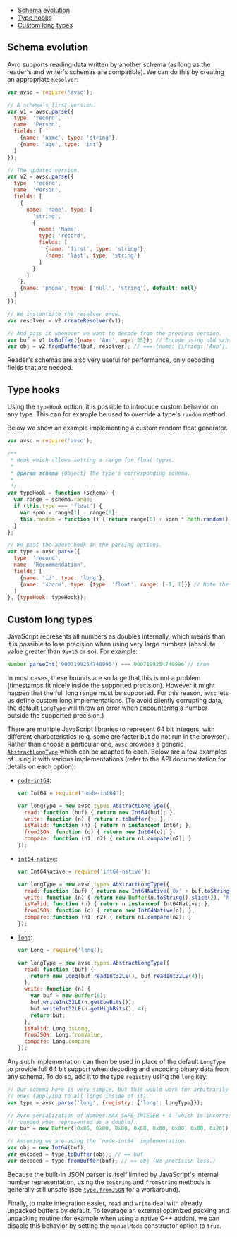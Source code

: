 + [Schema evolution](#schema-evolution)
+ [Type hooks](#type-hooks)
+ [Custom long types](#custom-long-types)


## Schema evolution

Avro supports reading data written by another schema (as long as the reader's
and writer's schemas are compatible). We can do this by creating an appropriate
`Resolver`:

```javascript
var avsc = require('avsc');

// A schema's first version.
var v1 = avsc.parse({
  type: 'record',
  name: 'Person',
  fields: [
    {name: 'name', type: 'string'},
    {name: 'age', type: 'int'}
  ]
});

// The updated version.
var v2 = avsc.parse({
  type: 'record',
  name: 'Person',
  fields: [
    {
      name: 'name', type: [
        'string',
        {
          name: 'Name',
          type: 'record',
          fields: [
            {name: 'first', type: 'string'},
            {name: 'last', type: 'string'}
          ]
        }
      ]
    },
    {name: 'phone', type: ['null', 'string'], default: null}
  ]
});

// We instantiate the resolver once.
var resolver = v2.createResolver(v1);

// And pass it whenever we want to decode from the previous version.
var buf = v1.toBuffer({name: 'Ann', age: 25}); // Encode using old schema.
var obj = v2.fromBuffer(buf, resolver); // === {name: {string: 'Ann'}, phone: null}
```

Reader's schemas are also very useful for performance, only decoding fields
that are needed.


## Type hooks

Using the `typeHook` option, it is possible to introduce custom behavior on any
type. This can for example be used to override a type's `random` method.

Below we show an example implementing a custom random float generator.

```javascript
var avsc = require('avsc');

/**
 * Hook which allows setting a range for float types.
 *
 * @param schema {Object} The type's corresponding schema.
 *
 */
var typeHook = function (schema) {
  var range = schema.range;
  if (this.type === 'float') {
    var span = range[1] - range[0];
    this.random = function () { return range[0] + span * Math.random(); };
  }
};

// We pass the above hook in the parsing options.
var type = avsc.parse({
  type: 'record',
  name: 'Recommendation',
  fields: [
    {name: 'id', type: 'long'},
    {name: 'score', type: {type: 'float', range: [-1, 1]}} // Note the range.
  ]
}, {typeHook: typeHook});
```


## Custom long types

JavaScript represents all numbers as doubles internally, which means than it is
possible to lose precision when using very large numbers (absolute value
greater than `9e+15` or so). For example:

```javascript
Number.parseInt('9007199254740995') === 9007199254740996 // true
```

In most cases, these bounds are so large that this is not a problem (timestamps
fit nicely inside the supported precision). However it might happen that the
full long range must be supported. For this reason, `avsc` lets us define
custom long implementations. (To avoid silently corrupting data, the default
`LongType` will throw an error when encountering a number outside the supported
precision.)

There are multiple JavaScript libraries to represent 64 bit integers, with
different characteristics (e.g. some are faster but do not run in the browser).
Rather than choose a particular one, `avsc` provides a generic
[`AbstractLongType`](Api#abstractlongtypeopts) which can be adapted to each.
Below are a few examples of using it with various implementations (refer to the
API documentation for details on each option):

+ [`node-int64`](https://www.npmjs.com/package/node-int64):

  ```javascript
  var Int64 = require('node-int64');

  var longType = new avsc.types.AbstractLongType({
    read: function (buf) { return new Int64(buf); },
    write: function (n) { return n.toBuffer(); },
    isValid: function (n) { return n instanceof Int64; },
    fromJSON: function (o) { return new Int64(o); },
    compare: function (n1, n2) { return n1.compare(n2); }
  });
  ```

+ [`int64-native`](https://www.npmjs.com/package/int64-native):

  ```javascript
  var Int64Native = require('int64-native');

  var longType = new avsc.types.AbstractLongType({
    read: function (buf) { return new Int64Native('0x' + buf.toString('hex')); },
    write: function (n) { return new Buffer(n.toString().slice(2), 'hex'); },
    isValid: function (n) { return n instanceof Int64Native; },
    fromJSON: function (o) { return new Int64Native(o); },
    compare: function (n1, n2) { return n1.compare(n2); }
  });
  ```

+ [`long`](https://www.npmjs.com/package/long):

  ```javascript
  var Long = require('long');

  var longType = new avsc.types.AbstractLongType({
    read: function (buf) {
      return new Long(buf.readInt32LE(), buf.readInt32LE(4));
    },
    write: function (n) {
      var buf = new Buffer(8);
      buf.writeInt32LE(n.getLowBits());
      buf.writeInt32LE(n.getHighBits(), 4);
      return buf;
    },
    isValid: Long.isLong,
    fromJSON: Long.fromValue,
    compare: Long.compare
  });
  ```

Any such implementation can then be used in place of the default `LongType` to
provide full 64 bit support when decoding and encoding binary data from any
schema. To do so, add it to the type `registry` using the `long` key:

```javascript
// Our schema here is very simple, but this would work for arbitrarily complex
// ones (applying to all longs inside of it).
var type = avsc.parse('long', {registry: {'long': longType}});

// Avro serialization of Number.MAX_SAFE_INTEGER + 4 (which is incorrectly
// rounded when represented as a double):
var buf = new Buffer([0x86, 0x80, 0x80, 0x80, 0x80, 0x80, 0x80, 0x20]);

// Assuming we are using the `node-int64` implementation.
var obj = new Int64(buf);
var encoded = type.toBuffer(obj); // == buf
var decoded = type.fromBuffer(buf); // == obj (No precision loss.)
```

Because the built-in JSON parser is itself limited by JavaScript's internal
number representation, using the `toString` and `fromString` methods is
generally still unsafe (see [`type.fromJSON`](Api#typefromjsonobj) for a
workaround).

Finally, to make integration easier, `read` and `write` deal with already
unpacked buffers by default. To leverage an external optimized packing and
unpacking routine (for example when using a native C++ addon), we can disable
this behavior by setting the `manualMode` constructor option to `true`.
